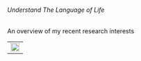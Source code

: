 ###### Understand The Language of Life

An overview of my recent research interests

<div>
<table border="0">
  <tr>
    <td width="100%">
     <img src="research_area.png" width="100%">
    </td>
  </tr>
</table>
</div>


